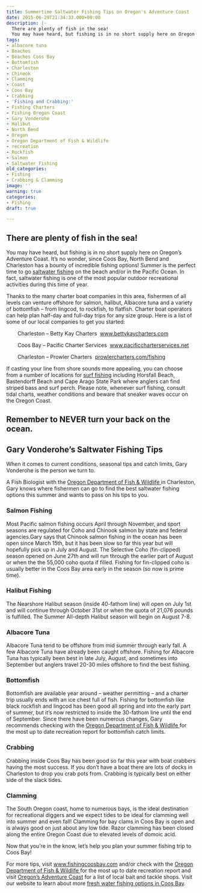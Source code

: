 ```yaml
---
title: Summertime Saltwater Fishing Tips on Oregon's Adventure Coast
date: 2015-06-29T21:34:33.000+00:00
description: |-
  There are plenty of fish in the sea!
  You may have heard, but fishing is in no short supply here on Oregon's Adventure Coast. It's no wonder, since Coos Bay, North Bend and Charleston has a bounty of incredible fishing options! Summer is the perfect time to go saltwater fishing on the beach and/or in the Pacific Ocean. In fact, saltwater fishing is one of the most popular outdoor recreational activities during this time of year.
tags:
- albacore tuna
- Beaches
- Beaches Coos Bay
- Bottomfish
- Charleston
- Chinook
- Clamming
- Coast
- Coos Bay
- Crabbing
- 'Fishing and Crabbing:'
- Fishing Charters
- Fishing Oregon Coast
- Gary Vonderohe
- Halibut
- North Bend
- Oregon
- Oregon Department of Fish & Wildlife
- recreation
- Rockfish
- Salmon
- Saltwater Fishing
old_categories:
- Fishing
- Crabbing & Clamming
image: ''
warning: true
categories:
- Fishing
draft: true

---
```

## There are plenty of fish in the sea!

You may have heard, but fishing is in no short supply here on Oregon’s Adventure Coast. It’s no wonder, since Coos Bay, North Bend and Charleston has a bounty of incredible fishing options! Summer is the perfect time to go <a href="http://www.oregonsadventurecoast.com/trip-ideas/saltwater-fishing-ocean-bay/" target="_blank">saltwater fishing</a> on the beach and/or in the Pacific Ocean. In fact, saltwater fishing is one of the most popular outdoor recreational activities during this time of year.

Thanks to the many charter boat companies in this area, fishermen of all levels can venture offshore for salmon, halibut, Albacore tuna and a variety of bottomfish – from lingcod, to rockfish, to flatfish. Charter boat operators can help plan half-day and full-day trips for any size group. Here is a list of some of our local companies to get you started:

<p style="padding-left: 30px;">
Charleston – Betty Kay Charters  <a href="http://www.bettykaycharters.com/" target="_blank">www.bettykaycharters.com</a>
</p>

<p style="padding-left: 30px;">
Coos Bay – Pacific Charter Services  <a href="http://www.pacificcharterservices.net/" target="_blank" class="broken_link">www.pacificcharterservices.net</a>
</p>

<p style="padding-left: 30px;">
Charleston – Prowler Charters  <a href="http://prowlercharters.com/fishing/" target="_blank">prowlercharters.com/fishing</a>
</p>

If casting your line from shore sounds more appealing, you can choose from a number of locations for <a href="http://www.dfw.state.or.us/resources/fishing/docs/ODFWOutdoorsSurfPerchFlyerFinal.pdf " target="_blank">surf fishing</a> including Horsfall Beach, Bastendorff Beach and Cape Arago State Park where anglers can find striped bass and surf perch. Please note, whenever surf fishing, consult tidal charts, weather conditions and beware that sneaker waves occur on the Oregon Coast.

## Remember to NEVER turn your back on the ocean.

## Gary Vonderohe’s Saltwater Fishing Tips

When it comes to current conditions, seasonal tips and catch limits, Gary Vonderohe is the person we turn to.

A Fish Biologist with the  <a href="http://www.dfw.state.or.us/" target="_blank">Oregon Department of Fish & Wildlife </a>in Charleston, Gary knows where fishermen can go to find the best saltwater fishing options this summer and wants to pass on his tips to you.

### Salmon Fishing

Most Pacific salmon fishing occurs April through November, and sport seasons are regulated for Coho and Chinook salmon by state and federal agencies.Gary says that Chinook salmon fishing in the ocean has been open since March 15th, but it has been slow so far this year but will hopefully pick up in July and August. The Selective Coho (fin-clipped) season opened on June 27th and will run through the earlier part of August or when the the 55,000 coho quota if filled. Fishing for fin-clipped coho is usually better in the Coos Bay area early in the season (so now is prime time).

### Halibut Fishing

The Nearshore Halibut season (inside 40-fathom line) will open on July 1st and will continue through October 31st or when the quota of 21,076 pounds is fulfilled. The Summer All-depth Halibut season will begin on August 7-8.

### Albacore Tuna

Albacore Tuna tend to be offshore from mid summer through early fall. A few Albacore Tuna have already been caught offshore. Fishing for Albacore Tuna has typically been best in late July, August, and sometimes into September but anglers travel 20-30 miles offshore to find the best fishing.

### Bottomfish

Bottomfish are available year around – weather permitting – and a charter trip usually ends with an ice chest full of fish. Fishing for bottomfish like black rockfish and lingcod has been good all spring and into the early part of summer, but it’s now restricted to inside the 30-fathom line until the end of September. Since there have been numerous changes, Gary recommends checking with the <a href="http://www.dfw.state.or.us/RR/southwest/" target="_blank">Oregon Department of Fish & Wildlife </a> for the most up to date recreation report for bottomfish catch limits.

### Crabbing

Crabbing inside Coos Bay has been good so far this year with boat crabbers having the most success. If you don’t have a boat there are lots of docks in Charleston to drop you crab pots from. Crabbing is typically best on either side of the slack tides.

### Clamming

The South Oregon coast, home to numerous bays, is the ideal destination for recreational diggers and we expect tides to be ideal for clamming well into summer and even fall! Clamming for bay clams in Coos Bay is open and is always good on just about any low tide. Razor clamming has been closed along the entire Oregon Coast due to elevated levels of domoic acid.

Now that you’re in the know, let’s help you plan your summer fishing trip to Coos Bay!

For more tips, visit <a href="http://www.fishingcoosbay.com/ " target="_blank">www.fishingcoosbay.com</a> and/or check with the <a href="http://www.dfw.state.or.us/resources/fishing/" target="_blank">Oregon Department of Fish & Wildlife </a>for the most up to date recreation report and visit <a href="/fishing-license-requirements/" target="_blank">Oregon’s Adventure Coast</a> for a list of local bait and tackle shops. Visit our website to learn about more <a href="http://www.oregonsadventurecoast.com/trip-ideas/fresh-water-fishing-options-by-body-of-water/" target="_blank">fresh water fishing options in Coos Bay</a>.